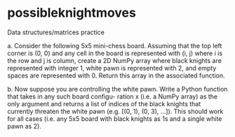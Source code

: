 # possibleknightmoves
Data structures/matrices practice

a. Consider the following 5x5 mini-chess board. Assuming that the top left corner is (0, 0) and any cell in the board is represented with (i, j) where i is the row and j is column, create a 2D NumPy array where black knights are represented with integer 1, white pawn is represented with 2, and empty spaces are represented with 0. Return this array in the associated function.

b. Now suppose you are controlling the white pawn. Write a Python function that takes in any such board configu-
ration x (i.e. a NumPy array) as the only argument and returns a list of indices of the black knights that currently threaten the white pawn (e.g. [(0, 1), (0, 3), ...]). This should work for all cases (i.e. any 5x5 board with black knights as 1s and a single white pawn as 2).
